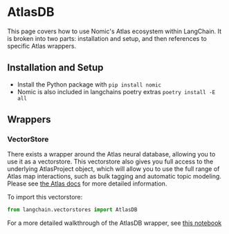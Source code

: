 # AtlasDB

This page covers how to use Nomic's Atlas ecosystem within LangChain.
It is broken into two parts: installation and setup, and then references to specific Atlas wrappers.

## Installation and Setup
- Install the Python package with `pip install nomic`
- Nomic is also included in langchains poetry extras `poetry install -E all`

## Wrappers

### VectorStore

There exists a wrapper around the Atlas neural database, allowing you to use it as a vectorstore.
This vectorstore also gives you full access to the underlying AtlasProject object, which will allow you to use the full range of Atlas map interactions, such as bulk tagging and automatic topic modeling.
Please see [the Atlas docs](https://docs.nomic.ai/atlas_api.html) for more detailed information.





To import this vectorstore:
```python
from langchain.vectorstores import AtlasDB
```

For a more detailed walkthrough of the AtlasDB wrapper, see [this notebook](../modules/indexes/vectorstores/examples/atlas.ipynb)
